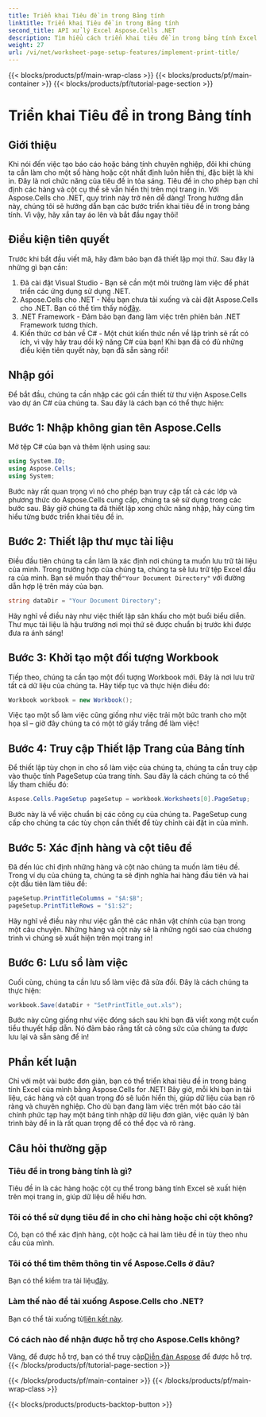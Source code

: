 ```yaml
---
title: Triển khai Tiêu đề in trong Bảng tính
linktitle: Triển khai Tiêu đề in trong Bảng tính
second_title: API xử lý Excel Aspose.Cells .NET
description: Tìm hiểu cách triển khai tiêu đề in trong bảng tính Excel bằng Aspose.Cells cho .NET bằng hướng dẫn từng bước đơn giản này.
weight: 27
url: /vi/net/worksheet-page-setup-features/implement-print-title/
---
```


{{< blocks/products/pf/main-wrap-class >}}
{{< blocks/products/pf/main-container >}}
{{< blocks/products/pf/tutorial-page-section >}}

# Triển khai Tiêu đề in trong Bảng tính

## Giới thiệu
Khi nói đến việc tạo báo cáo hoặc bảng tính chuyên nghiệp, đôi khi chúng ta cần làm cho một số hàng hoặc cột nhất định luôn hiển thị, đặc biệt là khi in. Đây là nơi chức năng của tiêu đề in tỏa sáng. Tiêu đề in cho phép bạn chỉ định các hàng và cột cụ thể sẽ vẫn hiển thị trên mọi trang in. Với Aspose.Cells cho .NET, quy trình này trở nên dễ dàng! Trong hướng dẫn này, chúng tôi sẽ hướng dẫn bạn các bước triển khai tiêu đề in trong bảng tính. Vì vậy, hãy xắn tay áo lên và bắt đầu ngay thôi!
## Điều kiện tiên quyết
Trước khi bắt đầu viết mã, hãy đảm bảo bạn đã thiết lập mọi thứ. Sau đây là những gì bạn cần:
1. Đã cài đặt Visual Studio - Bạn sẽ cần một môi trường làm việc để phát triển các ứng dụng sử dụng .NET.
2.  Aspose.Cells cho .NET - Nếu bạn chưa tải xuống và cài đặt Aspose.Cells cho .NET. Bạn có thể tìm thấy nó[đây](https://releases.aspose.com/cells/net/).
3. .NET Framework - Đảm bảo bạn đang làm việc trên phiên bản .NET Framework tương thích.
4. Kiến thức cơ bản về C# - Một chút kiến thức nền về lập trình sẽ rất có ích, vì vậy hãy trau dồi kỹ năng C# của bạn!
Khi bạn đã có đủ những điều kiện tiên quyết này, bạn đã sẵn sàng rồi!
## Nhập gói
Để bắt đầu, chúng ta cần nhập các gói cần thiết từ thư viện Aspose.Cells vào dự án C# của chúng ta. Sau đây là cách bạn có thể thực hiện:
## Bước 1: Nhập không gian tên Aspose.Cells
Mở tệp C# của bạn và thêm lệnh using sau:
```csharp
using System.IO;
using Aspose.Cells;
using System;
```
Bước này rất quan trọng vì nó cho phép bạn truy cập tất cả các lớp và phương thức do Aspose.Cells cung cấp, chúng ta sẽ sử dụng trong các bước sau.
Bây giờ chúng ta đã thiết lập xong chức năng nhập, hãy cùng tìm hiểu từng bước triển khai tiêu đề in.
## Bước 2: Thiết lập thư mục tài liệu
Điều đầu tiên chúng ta cần làm là xác định nơi chúng ta muốn lưu trữ tài liệu của mình. Trong trường hợp của chúng ta, chúng ta sẽ lưu trữ tệp Excel đầu ra của mình. Bạn sẽ muốn thay thế`"Your Document Directory"` với đường dẫn hợp lệ trên máy của bạn.
```csharp
string dataDir = "Your Document Directory";
```
Hãy nghĩ về điều này như việc thiết lập sân khấu cho một buổi biểu diễn. Thư mục tài liệu là hậu trường nơi mọi thứ sẽ được chuẩn bị trước khi được đưa ra ánh sáng!
## Bước 3: Khởi tạo một đối tượng Workbook
Tiếp theo, chúng ta cần tạo một đối tượng Workbook mới. Đây là nơi lưu trữ tất cả dữ liệu của chúng ta. Hãy tiếp tục và thực hiện điều đó:
```csharp
Workbook workbook = new Workbook();
```
Việc tạo một sổ làm việc cũng giống như việc trải một bức tranh cho một họa sĩ – giờ đây chúng ta có một tờ giấy trắng để làm việc!
## Bước 4: Truy cập Thiết lập Trang của Bảng tính
Để thiết lập tùy chọn in cho sổ làm việc của chúng ta, chúng ta cần truy cập vào thuộc tính PageSetup của trang tính. Sau đây là cách chúng ta có thể lấy tham chiếu đó:
```csharp
Aspose.Cells.PageSetup pageSetup = workbook.Worksheets[0].PageSetup;
```
Bước này là về việc chuẩn bị các công cụ của chúng ta. PageSetup cung cấp cho chúng ta các tùy chọn cần thiết để tùy chỉnh cài đặt in của mình.
## Bước 5: Xác định hàng và cột tiêu đề
Đã đến lúc chỉ định những hàng và cột nào chúng ta muốn làm tiêu đề. Trong ví dụ của chúng ta, chúng ta sẽ định nghĩa hai hàng đầu tiên và hai cột đầu tiên làm tiêu đề:
```csharp
pageSetup.PrintTitleColumns = "$A:$B";
pageSetup.PrintTitleRows = "$1:$2";
```
Hãy nghĩ về điều này như việc gắn thẻ các nhân vật chính của bạn trong một câu chuyện. Những hàng và cột này sẽ là những ngôi sao của chương trình vì chúng sẽ xuất hiện trên mọi trang in!
## Bước 6: Lưu sổ làm việc
Cuối cùng, chúng ta cần lưu sổ làm việc đã sửa đổi. Đây là cách chúng ta thực hiện:
```csharp
workbook.Save(dataDir + "SetPrintTitle_out.xls");
```
Bước này cũng giống như việc đóng sách sau khi bạn đã viết xong một cuốn tiểu thuyết hấp dẫn. Nó đảm bảo rằng tất cả công sức của chúng ta được lưu lại và sẵn sàng để in!
## Phần kết luận
Chỉ với một vài bước đơn giản, bạn có thể triển khai tiêu đề in trong bảng tính Excel của mình bằng Aspose.Cells for .NET! Bây giờ, mỗi khi bạn in tài liệu, các hàng và cột quan trọng đó sẽ luôn hiển thị, giúp dữ liệu của bạn rõ ràng và chuyên nghiệp. Cho dù bạn đang làm việc trên một báo cáo tài chính phức tạp hay một bảng tính nhập dữ liệu đơn giản, việc quản lý bản trình bày để in là rất quan trọng để có thể đọc và rõ ràng. 
## Câu hỏi thường gặp
### Tiêu đề in trong bảng tính là gì?
Tiêu đề in là các hàng hoặc cột cụ thể trong bảng tính Excel sẽ xuất hiện trên mọi trang in, giúp dữ liệu dễ hiểu hơn.
### Tôi có thể sử dụng tiêu đề in cho chỉ hàng hoặc chỉ cột không?
Có, bạn có thể xác định hàng, cột hoặc cả hai làm tiêu đề in tùy theo nhu cầu của mình.
### Tôi có thể tìm thêm thông tin về Aspose.Cells ở đâu?
 Bạn có thể kiểm tra tài liệu[đây](https://reference.aspose.com/cells/net/).
### Làm thế nào để tải xuống Aspose.Cells cho .NET?
 Bạn có thể tải xuống từ[liên kết này](https://releases.aspose.com/cells/net/).
### Có cách nào để nhận được hỗ trợ cho Aspose.Cells không?
 Vâng, để được hỗ trợ, bạn có thể truy cập[Diễn đàn Aspose](https://forum.aspose.com/c/cells/9) để được hỗ trợ.
{{< /blocks/products/pf/tutorial-page-section >}}

{{< /blocks/products/pf/main-container >}}
{{< /blocks/products/pf/main-wrap-class >}}

{{< blocks/products/products-backtop-button >}}

